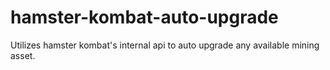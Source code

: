 # hamster-kombat-auto-upgrade
Utilizes hamster kombat's internal api to auto upgrade any available mining asset.
